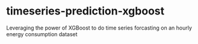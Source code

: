 # timeseries-prediction-xgboost
Leveraging the power of XGBoost to do time series forcasting on an hourly energy consumption dataset
